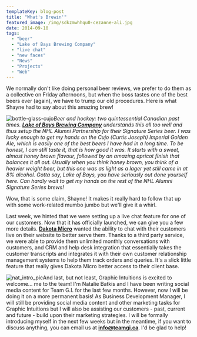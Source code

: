 ```yaml
---
templateKey: blog-post
title: "What's Brewin'"
featured_image: /img/sdkzmwhhqu0-cezanne-ali.jpg
date: 2014-09-10
tags:
  - "beer"
  - "Lake of Bays Brewing Company"
  - "live chat"
  - "new faces"
  - "News"
  - "Projects"
  - "Web"
---
```


We normally don't like doing personal beer reviews, we prefer to do them as a collective on Friday afternoons, but when the boss tastes one of the best beers ever (again), we have to trump our old procedures. Here is what Shayne had to say about this amazing brew!

![bottle-glass-cujo](/img/bottle-glass-cujo-107x300.png)_Beer and hockey: two quintessential Canadian past times. **[Lake of Bays Brewing Company](http://lakeofbaysbrewing.ca)** understands this all too well and thus setup the NHL Alumni Partnership for their Signature Series beer. I was lucky enough to get my hands on the Cujo (Curtis Joseph) Imperial Golden Ale, which is easily one of the best beers I have had in a long time. To be honest, I can still taste it, that is how good it was. It starts with a sweet, almost honey brown flavour, followed by an amazing apricot finish that balances it all out. Usually when you think honey brown, you think of a heavier weight beer, but this one was as light as a lager yet still came in at 8% alcohol. Gotta say, Lake of Bays, you have seriously out done yourself here. Can hardly wait to get my hands on the rest of the NHL Alumni Signature Series brews!_

Wow, that is some claim, Shayne! It makes it really hard to follow that up with some work-related mumbo jumbo but we'll give it a whirl.

Last week, we hinted that we were setting up a live chat feature for one of our customers. Now that it has officially launched, we can give you a few more details. **[Dakota Micro](http://Dakotamicro.com)** wanted the ability to chat with their customers live on their website to better serve them. Thanks to a third party service, we were able to provide them unlimited monthly conversations with customers, and CRM and help desk integration that essentially takes the customer transcripts and integrates it with their own customer relationship management systems to help them track orders and queries. It's a slick little feature that really gives Dakota Micro better access to their client base.

![nat_intro_pic](/img/nat_intro_pic-300x199.jpg)And last, but not least, Graphic Intuitions is excited to welcome... me to the team! I'm Natalie Batkis and I have been writing social media content for Team G.I. for the last few months. However, now I will be doing it on a more permanent basis! As Business Development Manager, I will still be providing social media content and other marketing tasks for Graphic Intuitions but I will also be assisting our customers - past, current and future - build upon their marketing strategies. I will be formally introducing myself in the next few weeks but in the meantime, if you want to discuss anything, you can email us at [**info@teamgi.ca**](mailto:info@teamgi.ca). I'd be glad to help!